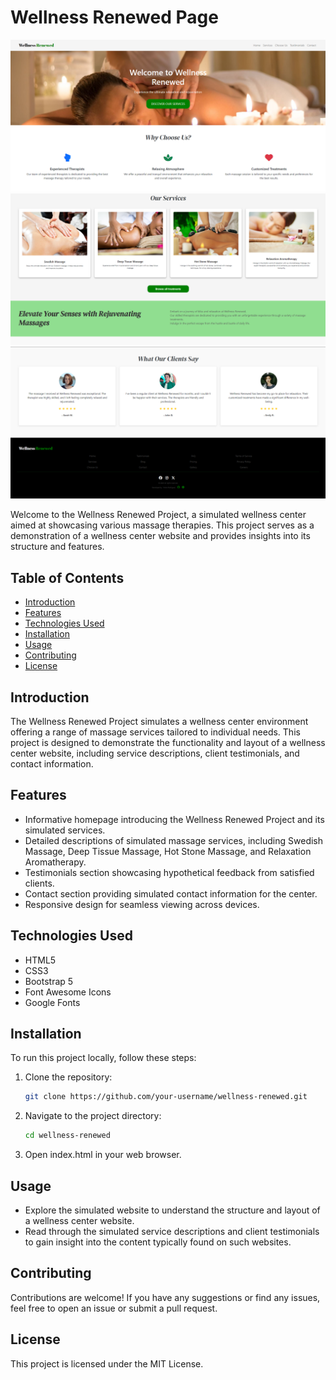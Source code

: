 # Wellness Renewed Page

![Wellness Renewed](https://github.com/mariart-dev/Wellness-Page/blob/9bf59633dd25c145275a7f8e12f6a99ed759fe92/img/Captura1.png)
![Wellness Renewed](https://github.com/mariart-dev/Wellness-Page/blob/9bf59633dd25c145275a7f8e12f6a99ed759fe92/img/Captura2.png)
![Wellness Renewed](https://github.com/mariart-dev/Wellness-Page/blob/9bf59633dd25c145275a7f8e12f6a99ed759fe92/img/Captura3.png)

Welcome to the Wellness Renewed Project, a simulated wellness center aimed at showcasing various massage therapies. This project serves as a demonstration of a wellness center website and provides insights into its structure and features.

## Table of Contents

- [Introduction](#introduction)
- [Features](#features)
- [Technologies Used](#technologies-used)
- [Installation](#installation)
- [Usage](#usage)
- [Contributing](#contributing)
- [License](#license)

## Introduction

The Wellness Renewed Project simulates a wellness center environment offering a range of massage services tailored to individual needs. This project is designed to demonstrate the functionality and layout of a wellness center website, including service descriptions, client testimonials, and contact information.

## Features

- Informative homepage introducing the Wellness Renewed Project and its simulated services.
- Detailed descriptions of simulated massage services, including Swedish Massage, Deep Tissue Massage, Hot Stone Massage, and Relaxation Aromatherapy.
- Testimonials section showcasing hypothetical feedback from satisfied clients.
- Contact section providing simulated contact information for the center.
- Responsive design for seamless viewing across devices.

## Technologies Used

- HTML5
- CSS3
- Bootstrap 5
- Font Awesome Icons
- Google Fonts

## Installation

To run this project locally, follow these steps:

1. Clone the repository:

   ```bash
   git clone https://github.com/your-username/wellness-renewed.git

2. Navigate to the project directory:
   ```bash
   cd wellness-renewed

3. Open index.html in your web browser.

## Usage

- Explore the simulated website to understand the structure and layout of a wellness center website.
- Read through the simulated service descriptions and client testimonials to gain insight into the content typically found on such websites.

## Contributing

Contributions are welcome! If you have any suggestions or find any issues, feel free to open an issue or submit a pull request.

## License

This project is licensed under the MIT License.

